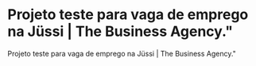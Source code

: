 # Projeto teste para vaga de emprego na Jüssi | The Business Agency."
 Projeto teste para vaga de emprego na Jüssi | The Business Agency."
